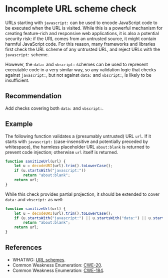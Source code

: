# Incomplete URL scheme check
URLs starting with `javascript:` can be used to encode JavaScript code to be executed when the URL is visited. While this is a powerful mechanism for creating feature-rich and responsive web applications, it is also a potential security risk: if the URL comes from an untrusted source, it might contain harmful JavaScript code. For this reason, many frameworks and libraries first check the URL scheme of any untrusted URL, and reject URLs with the `javascript:` scheme.

However, the `data:` and `vbscript:` schemes can be used to represent executable code in a very similar way, so any validation logic that checks against `javascript:`, but not against `data:` and `vbscript:`, is likely to be insufficient.


## Recommendation
Add checks covering both `data:` and `vbscript:`.


## Example
The following function validates a (presumably untrusted) URL `url`. If it starts with `javascript:` (case-insensitive and potentially preceded by whitespace), the harmless placeholder URL `about:blank` is returned to prevent code injection; otherwise `url` itself is returned.


```javascript
function sanitizeUrl(url) {
    let u = decodeURI(url).trim().toLowerCase();
    if (u.startsWith("javascript:"))
        return "about:blank";
    return url;
}

```
While this check provides partial projection, it should be extended to cover `data:` and `vbscript:` as well:


```javascript
function sanitizeUrl(url) {
    let u = decodeURI(url).trim().toLowerCase();
    if (u.startsWith("javascript:") || u.startsWith("data:") || u.startsWith("vbscript:"))
        return "about:blank";
    return url;
}

```

## References
* WHATWG: [URL schemes](https://wiki.whatwg.org/wiki/URL_schemes).
* Common Weakness Enumeration: [CWE-20](https://cwe.mitre.org/data/definitions/20.html).
* Common Weakness Enumeration: [CWE-184](https://cwe.mitre.org/data/definitions/184.html).
